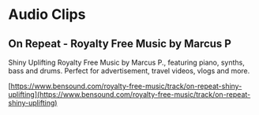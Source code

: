 # Audio Clips

## On Repeat - Royalty Free Music by Marcus P

Shiny Uplifting Royalty Free Music by Marcus P., featuring piano, synths, bass and drums. Perfect for advertisement, travel videos, vlogs and more.

[https://www.bensound.com/royalty-free-music/track/on-repeat-shiny-uplifting](https://www.bensound.com/royalty-free-music/track/on-repeat-shiny-uplifting)
